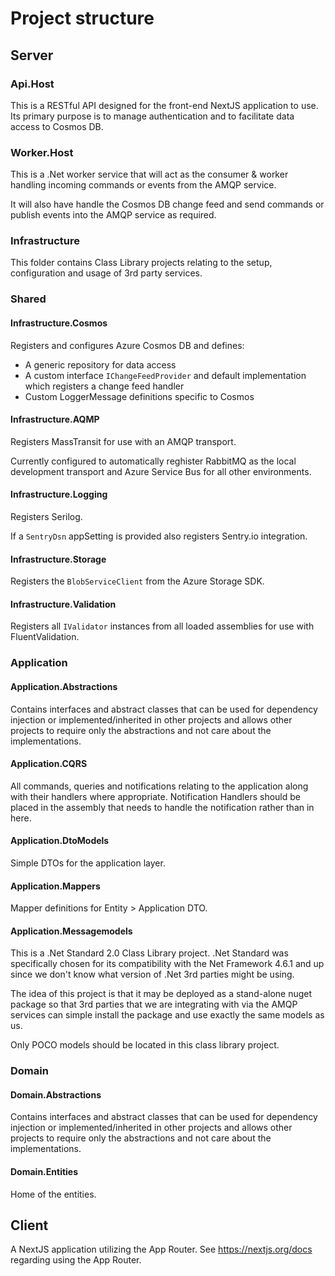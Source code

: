 # Project structure

## Server

### Api.Host

This is a RESTful API designed for the front-end NextJS application to use. Its primary purpose is to manage authentication and to facilitate data access to Cosmos DB.

### Worker.Host

This is a .Net worker service that will act as the consumer & worker handling incoming commands or events from the AMQP service.

It will also have handle the Cosmos DB change feed and send commands or publish events into the AMQP service as required.

### Infrastructure

This folder contains Class Library projects relating to the setup, configuration and usage of
3rd party services.

### Shared

#### Infrastructure.Cosmos

Registers and configures Azure Cosmos DB and defines:

- A generic repository for data access
- A custom interface `IChangeFeedProvider` and default implementation which registers a change feed handler
- Custom LoggerMessage definitions specific to Cosmos

#### Infrastructure.AQMP

Registers MassTransit for use with an AMQP transport.

Currently configured to automatically reghister RabbitMQ as the local development transport and Azure Service Bus for all other environments.

#### Infrastructure.Logging

Registers Serilog.

If a `SentryDsn` appSetting is provided also registers Sentry.io integration.

#### Infrastructure.Storage

Registers the `BlobServiceClient` from the Azure Storage SDK.

#### Infrastructure.Validation

Registers all `IValidator` instances from all loaded assemblies for use with FluentValidation.

### Application

#### Application.Abstractions

Contains interfaces and abstract classes that can be used for dependency injection or implemented/inherited in other projects and allows other projects to require only the abstractions and not care about the implementations.

#### Application.CQRS

All commands, queries and notifications relating to the application along with their handlers where appropriate. Notification Handlers should be placed in the assembly that needs to handle the notification rather than in here.

#### Application.DtoModels

Simple DTOs for the application layer.

#### Application.Mappers

Mapper definitions for Entity > Application DTO.

#### Application.Messagemodels

This is a .Net Standard 2.0 Class Library project. .Net Standard was specifically chosen for its compatibility with the Net Framework 4.6.1 and up since we don't know what version of .Net 3rd parties might be using.

The idea of this project is that it may be deployed as a stand-alone nuget package so that 3rd parties that we are integrating with via the AMQP services can simple install the package and use exactly the same models as us.

Only POCO models should be located in this class library project.

### Domain

#### Domain.Abstractions

Contains interfaces and abstract classes that can be used for dependency injection or implemented/inherited in other projects and allows other projects to require only the abstractions and not care about the implementations.

#### Domain.Entities

Home of the entities.

## Client

A NextJS application utilizing the App Router. See https://nextjs.org/docs regarding using the App Router.
